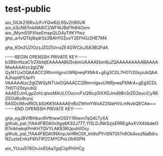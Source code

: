 # test-public

aio_GlUk216RvJcFvYQw6zL9Sv2hR0UK
aio_kScN87mbRA9iCZWFWJBd11h64Oom
aio_jMym55PXIseEmspQLD4yTIfKYfwz
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

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


-----BEGIN OPENSSH PRIVATE KEY-----
b3BlbnNzaC1rZXktdjEAAAAABG5vbmUAAAAEbm9uZQAAAAAAAAABAAAAMwAAAAtzc2gtZW
QyNTUxOQAAACC2RtnrnIgsvUWRjneqPXMr4+gEg3CDL7H0Ti20syiubQAAAJhqsW1UarFt
VAAAAAtzc2gtZWQyNTUxOQAAACC2RtnrnIgsvUWRjneqPXMr4+gEg3CDL7H0Ti20syiubQ
AAAEDJmLgpZohLqtsoMAULCOocn/FxQ9icp5lXXGJmd98n3rZG2euciCy9RZGOd6o9cyvj
6ASDcIMvsfROLbSzKK5tAAAAEnBzZWhnYWxAZ2l0aHViLmNvbQECAw==
-----END OPENSSH PRIVATE KEY-----

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
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
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

aio_YUuo576OnJo6SAa7gqCiipPHiHCg

